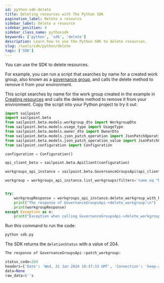```yaml
---
id: python-sdk-delete
title: Deleting resources with The Python SDK
pagination_label: Delete a resource
sidebar_label: Delete a resource
sidebar_position: 4
sidebar_class_name: pythonsdk
keywords: ['python', 'sdk', 'delete']
description: Learn how to use the Python SDK to delete resources.
slug: /tools/sdk/python/delete
tags: ['SDK']
---
```


You can use the SDK to delete resources.

For example, you can run a script that searches by name for a created work group, also known as a [governance group](https://documentation.sailpoint.com/saas/help/common/users/governance_groups.html), and calls the delete method to remove it from your environment.

This script searches by name for the work group created in the example in [Creating resources](./creating-resources.md) and calls the delete method to remove it from your environment. Copy the script into your Python project to try it out:

```python
import sailpoint
import sailpoint.beta
from sailpoint.beta.models.workgroup_dto import WorkgroupDto
from sailpoint.beta.models.usage_type import UsageType
from sailpoint.beta.models.owner_dto import OwnerDto
from sailpoint.beta.models.json_patch_operation import JsonPatchOperation
from sailpoint.beta.models.json_patch_operation_value import JsonPatchOperationValue
from sailpoint.configuration import Configuration

configuration = Configuration()

api_client_beta = sailpoint.beta.ApiClient(configuration)

workgroups_api_instance = sailpoint.beta.GovernanceGroupsApi(api_client_beta)

workgroup = workgroups_api_instance.list_workgroups(filters='name eq "DB Access Governance Group"')[0]


try:
    workgroupResponse = workgroups_api_instance.delete_workgroup_with_http_info(workgroup.id)
    print("The response of GovernanceGroupsApi->delete_workgroup:\n")
    print(workgroupResponse)
except Exception as e:
    print("Exception when calling GovernanceGroupsApi->delete_workgroup: %s\n" % e)
```

Run this command to run the code:

```bash
python sdk.py
```

The SDK returns the `deletionStatus` with a value of 204.

```python
The response of GovernanceGroupsApi->patch_workgroup:

status_code=204
headers={'Date': 'Wed, 31 Jan 2024 18:37:33 GMT', 'Connection': 'keep-alive', 'Server': 'nginx', 'Vary': 'Access-Control-Request-Headers', 'Cache-Control': 'no-cache, no-store, must-revalidate', 'SLPT-Request-ID': 'acdbe637fc044befbfe0ce16ad2224ad', 'Access-Control-Expose-Headers': 'Retry-After,Connection,SLPT-Request-ID,Date,X-Zuul-ServiceId', 'X-Robots-Tag': 'noindex'}
data=None
raw_data=b''s
```
